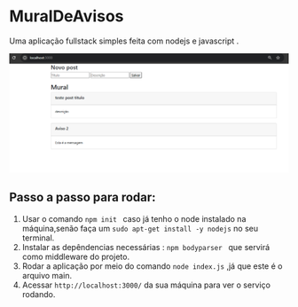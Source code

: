 # MuralDeAvisos
Uma aplicação fullstack simples feita com nodejs e javascript .

![preview](./VIEW.png)

## Passo a passo para rodar:

1. Usar o comando ``npm init `` caso já tenho o node instalado na máquina,senão faça um ``sudo apt-get install -y nodejs`` no seu terminal.
2. Instalar as depêndencias necessárias : ``npm bodyparser `` que servirá como middleware do projeto.
3. Rodar a aplicação por meio do comando ``node index.js`` ,já que este é o arquivo main.
4. Acessar ``http://localhost:3000/`` da sua máquina para ver o serviço rodando.
